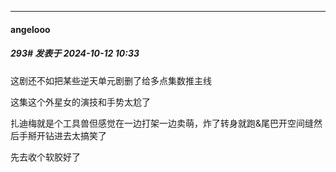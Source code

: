 ﻿
*****

####  angelooo  
##### 293#       发表于 2024-10-12 10:33

这剧还不如把某些逆天单元剧删了给多点集数推主线

这集这个外星女的演技和手势太尬了

扎迪梅就是个工具兽但感觉在一边打架一边卖萌，炸了转身就跑&amp;尾巴开空间缝然后手掰开钻进去太搞笑了

先去收个软胶好了


